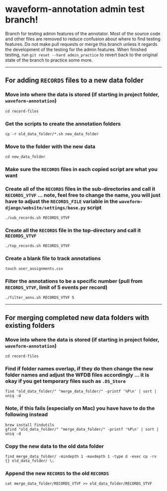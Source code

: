 # waveform-annotation admin test branch!
Branch for testing admin features of the annotator. Most of the source code and other files are removed to reduce confusion about where to find testing features. Do not make pull requests or merge this branch unless it regards the development of the testing for the admin features. When finished testing, run `git reset --hard admin_practice` to revert back to the original state of the branch to practice some more.

---

## For adding `RECORDS` files to a new data folder
### Move into where the data is stored (if starting in project folder, `waveform-annotation`)
```
cd record-files
```
### Get the scripts to create the annotation folders
```
cp -r old_data_folder/*.sh new_data_folder
```
### Move to the folder with the new data
```
cd new_data_folder
```
### Make sure the `RECORDS` files in each copied script are what you want
### Create all of the `RECORDS` files in the sub-directories and call it `RECORDS_VTVF` ... note, feel free to change the name, you will just have to adjust the `RECORDS_FILE` variable in the `waveform-django/website/settings/base.py` script
```
./sub_records.sh RECORDS_VTVF
```
### Create all the `RECORDS` file in the top-directory and call it `RECORDS_VTVF`
```
./top_records.sh RECORDS_VTVF
```
### Create a blank file to track annotations
```
touch user_assignments.csv
```
### Filter the annotations to be a specific number (pull from `RECORDS_VTVF`, limit of 5 events per record)
```
./filter_anns.sh RECORDS_VTVF 5
```

---

## For merging completed new data folders with existing folders
### Move into where the data is stored (if starting in project folder, `waveform-annotation`)
```
cd record-files
```
### Find if folder names overlap, if they do then change the new folder names and adjust the WFDB files accordingly ... it is okay if you get temporary files such as `.DS_Store`
```
find "old_data_folder/" "merge_data_folder/" -printf '%P\n' | sort | uniq -d
```
### Note, if this fails (especially on Mac) you have have to do the following instead
```
brew install findutils
gfind "old_data_folder/" "merge_data_folder/" -printf '%P\n' | sort | uniq -d
```
### Copy the new data to the old data folder
```
find merge_data_folder/ -mindepth 1 -maxdepth 1 -type d -exec cp -rv {} old_data_folder/ \;
```
### Append the new `RECORDS` to the old `RECORDS`
```
cat merge_data_folder/RECORDS_VTVF >> old_data_folder/RECORDS_VTVF
```
